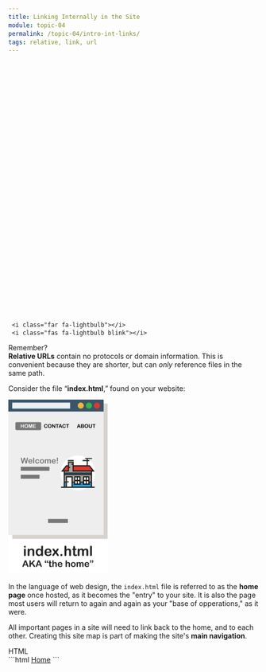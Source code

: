 ```yaml
---
title: Linking Internally in the Site
module: topic-04
permalink: /topic-04/intro-int-links/
tags: relative, link, url
---
```


<div class="divider-heading"></div>


<div class="container-row">
  <div class="lightbulb">
     <svg viewBox='0 0 64 64'>
       <g>
         <line x1='32' y1='16' x2='32' y2='0' />
         <line x1='41.40' y1='19.05' x2='50.80' y2='6.11' />
         <line x1='47.21' y1='27.05' x2='62.43' y2='22.11' />
         <line x1='47.21' y1='36.94' x2='62.43' y2='41.88' />
         <line x1='16.78' y1='36.94' x2='1.56' y2='41.88' />
         <line x1='16.78' y1='27.05' x2='1.56' y2='22.11' />
         <line x1='22.59' y1='19.05' x2='13.19' y2='6.11' />
       </g>
     </svg>

     <i class="far fa-lightbulb"></i>
     <i class="fas fa-lightbulb blink"></i>
  </div>
  <p><span class="remember-text">Remember?</span><br/>
  <b>Relative URLs</b> contain no protocols or domain information. This is convenient because they are shorter, but can <i>only</i> reference files in the same path.</p>
</div>


Consider the file “**index.html**,” found on your website:

<img src="../img/home-page.png" alt="simple about page" style="width: 200px;" />


In the language of web design, the `index.html` file is referred to as the **home page** once hosted, as it becomes the "entry" to your site. It is also the page most users will return to again and again as your "base of opperations," as it were.

All important pages in a site will need to link back to the home, and to each other. Creating this site map is part of making the site's **main navigation**.

<div id="code-heading">HTML</div>
```html
<a href="./index.html" target="_blank">Home</a>
```
